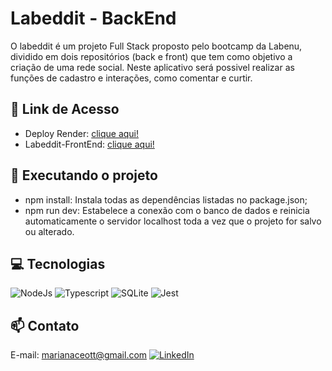 # Labeddit - BackEnd

O labeddit é um projeto Full Stack proposto pelo bootcamp da Labenu, dividido em dois repositórios (back e front) que tem como objetivo a criação de uma rede social. Neste aplicativo será possivel realizar as funções de cadastro e interações, como comentar e curtir. 

## 🔗 Link de Acesso
- Deploy Render: [clique aqui!](https://labeddit-jcz5.onrender.com) 
- Labeddit-FrontEnd: [clique aqui!](https://github.com/marianaceotto/labeddit-frontend)

## 📝 Executando o projeto 
- npm install: Instala todas as dependências listadas no package.json;
- npm run dev: Estabelece a conexão com o banco de dados e reinicia automaticamente o servidor localhost toda a vez que o projeto for salvo ou alterado.

## 💻 Tecnologias 

![NodeJs](https://img.shields.io/badge/Node.js-43853D?style=for-the-badge&logo=node.js&logoColor=white)
![Typescript](https://img.shields.io/badge/TypeScript-007ACC?style=for-the-badge&logo=typescript&logoColor=white)
![SQLite](https://img.shields.io/badge/SQLite-07405E?style=for-the-badge&logo=sqlite&logoColor=white)
![Jest](https://img.shields.io/badge/Jest-323330?style=for-the-badge&logo=Jest&logoColor=white)


## 📫 Contato
E-mail: marianaceott@gmail.com
[![LinkedIn](https://img.shields.io/badge/LinkedIn-0077B5?style=for-the-badge&logo=linkedin&logoColor=white)](https://www.linkedin.com/in/mariana-ceotto)
